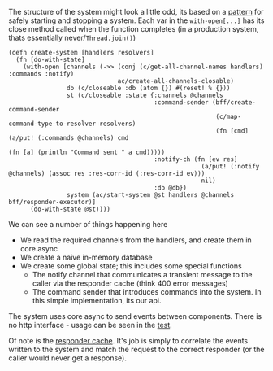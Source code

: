 The structure of the system might look a little odd, its based on a [pattern](https://medium.com/@maciekszajna/reloaded-workflow-out-of-the-box-be6b5f38ea98) for safely starting and stopping a system.  Each var in the `with-open[...]` has its close method called when the function completes (in a production system, thats essentially never/`Thread.join()`)
```
(defn create-system [handlers resolvers]
  (fn [do-with-state]
    (with-open [channels (->> (conj (c/get-all-channel-names handlers) :commands :notify)
                              ac/create-all-channels-closable)
                db (c/closeable :db (atom {}) #(reset! % {}))
                st (c/closeable :state {:channels @channels
                                        :command-sender (bff/create-command-sender
                                                         (c/map-command-type-to-resolver resolvers)
                                                         (fn [cmd] (a/put! (:commands @channels) cmd
                                                                           (fn [a] (println "Command sent " a cmd)))))
                                        :notify-ch (fn [ev res]
                                                     (a/put! (:notify @channels) (assoc res :res-corr-id (:res-corr-id ev)))
                                                     nil)
                                        :db @db})
                system (ac/start-system @st handlers @channels bff/responder-executor)]
      (do-with-state @st))))
```
We can see a number of things happening here
* We read the required channels from the handlers, and create them in core.async
* We create a naive in-memory database
* We create some global state; this includes some special functions
    * The notify channel that communicates a transient message to the caller via the responder cache (think 400 error messages)
    * The command sender that introduces commands into the system.  In this simple implementation, its our api.
     
The system uses core async to send events between components.  There is no http interface - usage can be seen in the [test](test/basic_async_test.clj).

Of note is the [responder cache](../../components/shell/src/bff/cache.cljc).  It's job is simply to correlate the events written to the system and match the request to the correct responder (or the caller would never get a response).